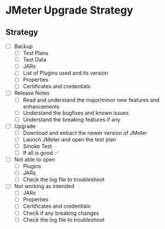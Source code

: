 # JMeter Upgrade Strategy

## Strategy

- [ ] Backup 
  - [ ] Test Plans
  - [ ] Test Data
  - [ ] JARs
  - [ ] List of Plugins used and its version
  - [ ] Properties
  - [ ] Certificates and credentials

- [ ] Release Notes
  - [ ] Read and understand the major/minor new features and enhancements
  - [ ] Understand the bugfixes and known issues
  - [ ] Understand the breaking features if any
   
- [ ] Upgrade
  - [ ] Download and extract the newer version of JMeter   
  - [ ] Launch JMeter and open the test plan
  - [ ] Smoke Test
  - [ ] If all is good ✅

- [ ] Not able to open
  - [ ] Plugins
  - [ ] JARs
  - [ ] Check the log file to troubleshoot

- [ ] Not working as intended
  - [ ] JARs
  - [ ] Properties
  - [ ] Certificates and credentials
  - [ ] Check if any breaking changes
  - [ ] Check the log file to troubleshoot

